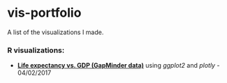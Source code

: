 # vis-portfolio
A list of the visualizations I made.

### R visualizations:

* __[Life expectancy vs. GDP (GapMinder data)](./gapminder-life-expectancy-gdp)__ using *ggplot2* and *plotly* - 04/02/2017
